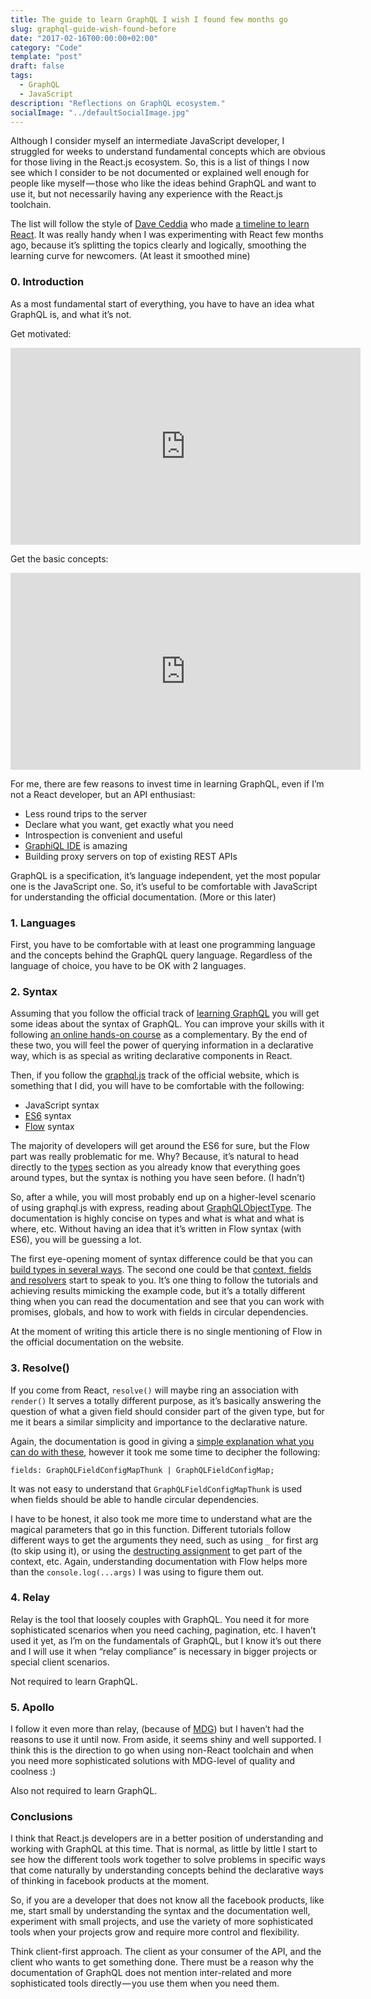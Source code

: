 ```yaml
---
title: The guide to learn GraphQL I wish I found few months go
slug: graphql-guide-wish-found-before
date: "2017-02-16T00:00:00+02:00"
category: "Code"
template: "post"
draft: false
tags:
  - GraphQL
  - JavaScript
description: "Reflections on GraphQL ecosystem."
socialImage: "../defaultSocialImage.jpg"
---
```


Although I consider myself an intermediate JavaScript developer, I struggled for weeks to understand fundamental concepts which are obvious for those living in the React.js ecosystem. So, this is a list of things I now see which I consider to be not documented or explained well enough for people like myself — those who like the ideas behind GraphQL and want to use it, but not necessarily having any experience with the React.js toolchain.

The list will follow the style of [Dave Ceddia](https://medium.com/@dceddia) who made [a timeline to learn React](https://daveceddia.com/timeline-for-learning-react/). It was really handy when I was experimenting with React few months ago, because it’s splitting the topics clearly and logically, smoothing the learning curve for newcomers. (At least it smoothed mine)

### 0. Introduction

As a most fundamental start of everything, you have to have an idea what GraphQL is, and what it’s not.

Get motivated:

<iframe title="Introductory video about GraphQL" width="560" height="315" src="https://www.youtube.com/embed/UBGzsb2UkeY?rel=0" frameborder="0" allowfullscreen></iframe>

Get the basic concepts:

<iframe title="Exploring GraphQL video" width="560" height="315" src="https://www.youtube.com/embed/WQLzZf34FJ8?rel=0" frameborder="0" allowfullscreen></iframe>

For me, there are few reasons to invest time in learning GraphQL, even if I’m not a React developer, but an API enthusiast:

- Less round trips to the server
- Declare what you want, get exactly what you need
- Introspection is convenient and useful
- [GraphiQL IDE](http://graphql.org/swapi-graphql/) is amazing
- Building proxy servers on top of existing REST APIs

GraphQL is a specification, it’s language independent, yet the most popular one is the JavaScript one. So, it’s useful to be comfortable with JavaScript for understanding the official documentation. (More or this later)

### 1. Languages

First, you have to be comfortable with at least one programming language and the concepts behind the GraphQL query language. Regardless of the language of choice, you have to be OK with 2 languages.

### 2. Syntax

Assuming that you follow the official track of [learning GraphQL](http://graphql.org/learn/) you will get some ideas about the syntax of GraphQL. You can improve your skills with it following [an online hands-on course](https://learngraphql.com/) as a complementary. By the end of these two, you will feel the power of querying information in a declarative way, which is as special as writing declarative components in React.

Then, if you follow the [graphql.js](http://graphql.org/graphql-js/) track of the official website, which is something that I did, you will have to be comfortable with the following:

- JavaScript syntax
- [ES6](http://es6katas.org/) syntax
- [Flow](https://flowtype.org/) syntax

The majority of developers will get around the ES6 for sure, but the Flow part was really problematic for me. Why? Because, it’s natural to head directly to the [types](http://graphql.org/graphql-js/type/) section as you already know that everything goes around types, but the syntax is nothing you have seen before. (I hadn’t)

So, after a while, you will most probably end up on a higher-level scenario of using graphql.js with express, reading about [GraphQLObjectType](http://graphql.org/graphql-js/type/#graphqlobjecttype). The documentation is highly concise on types and what is what and what is where, etc. Without having an idea that it’s written in Flow syntax (with ES6), you will be guessing a lot.

The first eye-opening moment of syntax difference could be that you can [build types in several ways](http://graphql.org/graphql-js/constructing-types/). The second one could be that [context, fields and resolvers](http://graphql.org/learn/execution/#root-fields-resolvers) start to speak to you. It’s one thing to follow the tutorials and achieving results mimicking the example code, but it’s a totally different thing when you can read the documentation and see that you can work with promises, globals, and how to work with fields in circular dependencies.

At the moment of writing this article there is no single mentioning of Flow in the official documentation on the website.

### 3. Resolve()

If you come from React, `resolve()` will maybe ring an association with `render()` It serves a totally different purpose, as it’s basically answering the question of what a given field should consider part of the given type, but for me it bears a similar simplicity and importance to the declarative nature.

Again, the documentation is good in giving a [simple explanation what you can do with these](http://graphql.org/learn/execution/#root-fields-resolvers), however it took me some time to decipher the following:

```
fields: GraphQLFieldConfigMapThunk | GraphQLFieldConfigMap;
```

It was not easy to understand that `GraphQLFieldConfigMapThunk` is used when fields should be able to handle circular dependencies.

I have to be honest, it also took me more time to understand what are the magical parameters that go in this function. Different tutorials follow different ways to get the arguments they need, such as using `_` for first arg (to skip using it), or using the [destructing assignment](https://developer.mozilla.org/en/docs/Web/JavaScript/Reference/Operators/Destructuring_assignment) to get part of the context, etc. Again, understanding documentation with Flow helps more than the `console.log(...args)` I was using to figure them out.

### 4. Relay

Relay is the tool that loosely couples with GraphQL. You need it for more sophisticated scenarios when you need caching, pagination, etc. I haven’t used it yet, as I’m on the fundamentals of GraphQL, but I know it’s out there and I will use it when “relay compliance” is necessary in bigger projects or special client scenarios.

Not required to learn GraphQL.

### 5. Apollo

I follow it even more than relay, (because of [MDG](https://www.meteor.com/)) but I haven’t had the reasons to use it until now. From aside, it seems shiny and well supported. I think this is the direction to go when using non-React toolchain and when you need more sophisticated solutions with MDG-level of quality and coolness :)

Also not required to learn GraphQL.

### Conclusions

I think that React.js developers are in a better position of understanding and working with GraphQL at this time. That is normal, as little by little I start to see how the different tools work together to solve problems in specific ways that come naturally by understanding concepts behind the declarative ways of thinking in facebook products at the moment.

So, if you are a developer that does not know all the facebook products, like me, start small by understanding the syntax and the documentation well, experiment with small projects, and use the variety of more sophisticated tools when your projects grow and require more control and flexibility.

Think client-first approach. The client as your consumer of the API, and the client who wants to get something done. There must be a reason why the documentation of GraphQL does not mention inter-related and more sophisticated tools directly — you use them when you need them.
